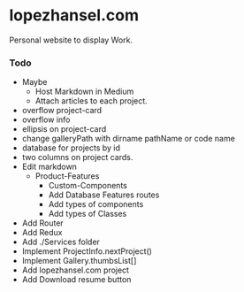 # lopezhansel.com
Personal website to display Work.

### Todo
- Maybe
  - Host Markdown in Medium
  - Attach articles to each project.
- overflow project-card
- ‎overflow info
- ‎ellipsis on project-card
- ‎change galleryPath with dirname pathName or code name
- ‎database for projects by id
- ‎two columns on project cards.
- Edit markdown
  - Product-Features
    - Custom-Components
    - Add Database Features routes
    - Add types of components
    - Add types of Classes
- Add Router
- Add Redux
- Add ./Services folder 
- Implement ProjectInfo.nextProject()
- Implement Gallery.thumbsList[]
- Add lopezhansel.com project
- Add Download resume button